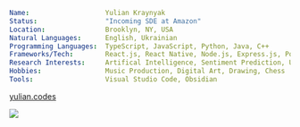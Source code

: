 ```yaml
Name:                   Yulian Kraynyak
Status:                 "Incoming SDE at Amazon"
Location:               Brooklyn, NY, USA
Natural Languages:      English, Ukrainian
Programming Languages:  TypeScript, JavaScript, Python, Java, C++
Frameworks/Tech:        React.js, React Native, Node.js, Express.js, Postgres, Firebase, Material UI, SCSS
Research Interests:     Artifical Intelligence, Sentiment Prediction, UX
Hobbies:                Music Production, Digital Art, Drawing, Chess
Tools:                  Visual Studio Code, Obsidian
```

[yulian.codes](https://yulian.codes)

<a href="#">
<img src="https://komarev.com/ghpvc/?username=ykray&color=0e1116&style=for-the-badge"/>
</a>

<!--
**ykray/ykray** is a ✨ _special_ ✨ repository because its `README.md` (this file) appears on your GitHub profile.

Here are some ideas to get you started:

- 🔭 I’m currently working on ...
- 🌱 I’m currently learning ...
- 👯 I’m looking to collaborate on ...
- 🤔 I’m looking for help with ...
- 💬 Ask me about ...
- 📫 How to reach me: ...
- 😄 Pronouns: ...
- ⚡ Fun fact: ...
-->
